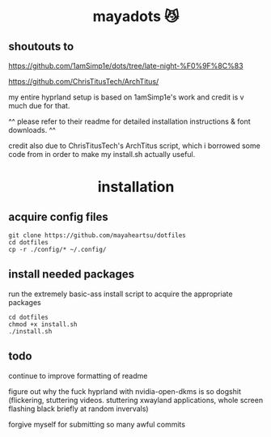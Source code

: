 <div align="center">
    <h1>mayadots 😼</h1>
</div>

## shoutouts to
https://github.com/1amSimp1e/dots/tree/late-night-%F0%9F%8C%83 

https://github.com/ChrisTitusTech/ArchTitus/

my entire hyprland setup is based on 1amSimp1e's work and credit is v much due for that.

^^ please refer to their readme for detailed installation instructions & font downloads. ^^

credit also due to ChrisTitusTech's ArchTitus script, which i borrowed some code from in order to make my install.sh actually useful.


<div align="center">
    <h1>installation</h1>
</div>

## acquire config files

```
git clone https://github.com/mayaheartsu/dotfiles
cd dotfiles
cp -r ./config/* ~/.config/
```

## install needed packages
run the extremely basic-ass install script to acquire the appropriate packages
```
cd dotfiles
chmod +x install.sh
./install.sh
```

## todo
continue to improve formatting of readme

figure out why the fuck hyprland with nvidia-open-dkms is so dogshit (flickering, stuttering videos. stuttering xwayland applications, whole screen flashing black briefly at random invervals)

forgive myself for submitting so many awful commits
